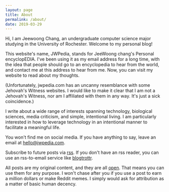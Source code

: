 ```yaml
---
layout: page
title: About
permalink: /about/
date: 2019-03-29
---
```


Hi, I am Jeewoong Chang, an undergraduate computer science major studying in the University of Rochester. Welcome to my personal blog!

This website's name, JWPedia, stands for JeeWoong chang's Personal encyclopEDIA. I've been using it as my email address for a long time, with the idea that people should go to an encyclopedia to hear from the world, and contact me at this address to hear from me. Now, you can visit my website to read about my thoughts.

(Unfortunately, jwpedia.com has an uncanny resemblance with some Jehovah's Witness websites. I would like to make it clear that I am not a Jehovah's Witness, nor am I affiliated with them in any way. It's just a sick coincidence.)

I write about a wide range of interests spanning technology, biological sciences, media criticism, and simple, intentional living. I am particularly interested in how to leverage technology in an intentional manner to facilitate a meaningful life.

You won't find me on social media. If you have anything to say, leave an email at [hello@jwpedia.com](mailto:hello@jwpedia.com).

Subscribe to future posts via [rss](https://jwpedia.com/feed.xml). If you don't have an rss reader, you can use an rss-to-email service like [blogtrottr](https://blogtrottr.com/subscriptions/).

All posts are my original content, and they are all [open](/open). That means you can use them for any purpose. I won't chase after you if you use a post to earn a million dollars or make Reddit memes. I simply would ask for attribution as a matter of basic human decency.
